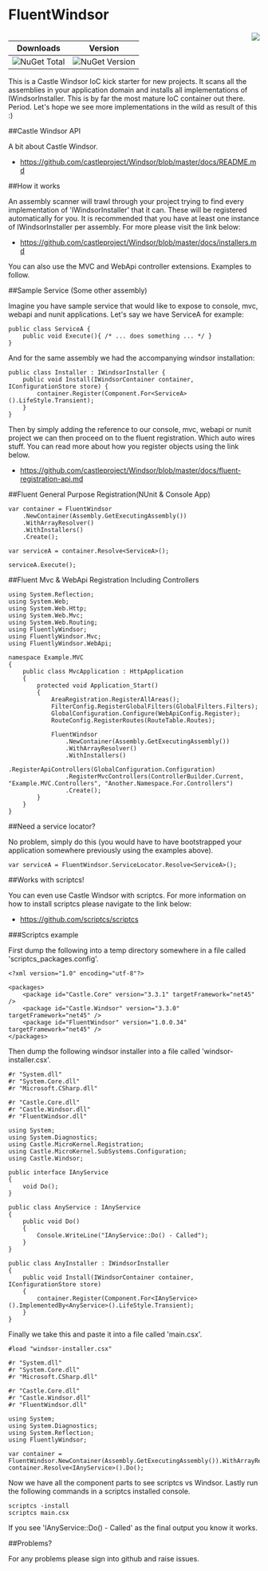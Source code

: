 FluentWindsor
=============

<img src="https://raw.githubusercontent.com/cryosharp/fluentwindsor/master/logo.png" align="right" />

| Downloads | Version |
|-----------|---------|
| ![NuGet Total](https://img.shields.io/nuget/dt/FluentWindsor.svg) | ![NuGet Version](https://img.shields.io/nuget/v/FluentWindsor.svg) |


This is a Castle Windsor IoC kick starter for new projects. It scans all the assemblies in your application domain and installs all 
implementations of IWindsorInstaller. This is by far the most mature IoC container out there. Period. Let's hope we see more implementations 
in the wild as result of this :)

##Castle Windsor API

A bit about Castle Windsor.

 - https://github.com/castleproject/Windsor/blob/master/docs/README.md

##How it works

An assembly scanner will trawl through your project trying to find every implementation of 'IWindsorInstaller' that it can. These will be 
registered automatically for you. It is recommended that you have at least one instance of IWindsorInstaller per assembly. For more please visit 
the link below:

 - https://github.com/castleproject/Windsor/blob/master/docs/installers.md

You can also use the MVC and WebApi controller extensions. Examples to follow.

##Sample Service (Some other assembly)

Imagine you have sample service that would like to expose to console, mvc, webapi and nunit applications. Let's say we have ServiceA
for example: 

    public class ServiceA {
		public void Execute(){ /* ... does something ... */ }
	}

And for the same assembly we had the accompanying windsor installation:

    public class Installer : IWindsorInstaller {
		public void Install(IWindsorContainer container, IConfigurationStore store) {
            container.Register(Component.For<ServiceA>().LifeStyle.Transient);
        }
	}

Then by simply adding the reference to our console, mvc, webapi or nunit project we can then proceed on to the fluent registration. Which
auto wires stuff. You can read more about how you register objects using the link below.

 - https://github.com/castleproject/Windsor/blob/master/docs/fluent-registration-api.md

##Fluent General Purpose Registration(NUnit & Console App)

    var container = FluentWindsor
        .NewContainer(Assembly.GetExecutingAssembly())
        .WithArrayResolver()
        .WithInstallers()
        .Create();

    var serviceA = container.Resolve<ServiceA>();

    serviceA.Execute();

##Fluent Mvc & WebApi Registration Including Controllers 

	using System.Reflection;
	using System.Web;
	using System.Web.Http;
	using System.Web.Mvc;
	using System.Web.Routing;
	using FluentlyWindsor;
	using FluentlyWindsor.Mvc;
	using FluentlyWindsor.WebApi;

	namespace Example.MVC
	{
		public class MvcApplication : HttpApplication
		{
			protected void Application_Start()
			{
				AreaRegistration.RegisterAllAreas();
				FilterConfig.RegisterGlobalFilters(GlobalFilters.Filters);
				GlobalConfiguration.Configure(WebApiConfig.Register);
				RouteConfig.RegisterRoutes(RouteTable.Routes);

				FluentWindsor
					.NewContainer(Assembly.GetExecutingAssembly())
					.WithArrayResolver()
					.WithInstallers()
					.RegisterApiControllers(GlobalConfiguration.Configuration)
					.RegisterMvcControllers(ControllerBuilder.Current, "Example.MVC.Controllers", "Another.Namespace.For.Controllers")
					.Create();
			}
		}
	}

##Need a service locator?

No problem, simply do this (you would have to have bootstrapped your application somewhere previously using the examples above). 

	var serviceA = FluentWindsor.ServiceLocator.Resolve<ServiceA>();

##Works with scriptcs!

You can even use Castle Windsor with scriptcs. For more information on how to install scriptcs please navigate to the link below:

 - https://github.com/scriptcs/scriptcs

###Scriptcs example

First dump the following into a temp directory somewhere in a file called 'scriptcs_packages.config'.

	<?xml version="1.0" encoding="utf-8"?>

	<packages>
		<package id="Castle.Core" version="3.3.1" targetFramework="net45" />
		<package id="Castle.Windsor" version="3.3.0" targetFramework="net45" />
		<package id="FluentWindsor" version="1.0.0.34" targetFramework="net45" />
	</packages>


Then dump the following windsor installer into a file called 'windsor-installer.csx'.

	#r "System.dll"
	#r "System.Core.dll"
	#r "Microsoft.CSharp.dll"

	#r "Castle.Core.dll"
	#r "Castle.Windsor.dll"
	#r "FluentWindsor.dll"

	using System;
	using System.Diagnostics;
	using Castle.MicroKernel.Registration;
	using Castle.MicroKernel.SubSystems.Configuration;
	using Castle.Windsor;

	public interface IAnyService
	{
		void Do();
	}

	public class AnyService : IAnyService
	{
		public void Do()
		{
			Console.WriteLine("IAnyService::Do() - Called");
		}
	}

	public class AnyInstaller : IWindsorInstaller
	{
		public void Install(IWindsorContainer container, IConfigurationStore store)
		{
			container.Register(Component.For<IAnyService>().ImplementedBy<AnyService>().LifeStyle.Transient);
		}
	}


Finally we take this and paste it into a file called 'main.csx'.

    #load "windsor-installer.csx"

    #r "System.dll"
    #r "System.Core.dll"
    #r "Microsoft.CSharp.dll"

    #r "Castle.Core.dll"
    #r "Castle.Windsor.dll"
    #r "FluentWindsor.dll"

    using System;
    using System.Diagnostics;
    using System.Reflection;
    using FluentlyWindsor;

    var container = FluentWindsor.NewContainer(Assembly.GetExecutingAssembly()).WithArrayResolver().WithInstallers().Create();
    container.Resolve<IAnyService>().Do();

Now we have all the component parts to see scriptcs vs Windsor. Lastly run the following commands in a scriptcs installed console.

    scriptcs -install
	scriptcs main.csx

If you see 'IAnyService::Do() - Called' as the final output you know it works.

##Problems?

For any problems please sign into github and raise issues. 
